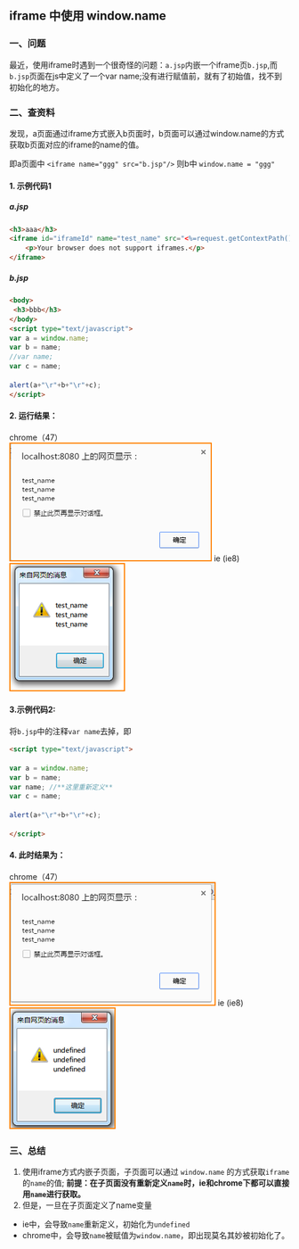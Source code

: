 ## iframe 中使用 window.name

### 一、问题

最近，使用iframe时遇到一个很奇怪的问题：`a.jsp`内嵌一个iframe页`b.jsp`,而`b.jsp`页面在js中定义了一个var name;没有进行赋值前，就有了初始值，找不到初始化的地方。

### 二、查资料
发现，a页面通过iframe方式嵌入b页面时，b页面可以通过window.name的方式获取b页面对应的iframe的name的值。

即a页面中  `<iframe name="ggg" src="b.jsp"/>`
则b中  `window.name = "ggg"`

#### 1. 示例代码1

##### a.jsp    
```html
<h3>aaa</h3>
<iframe id="iframeId" name="test_name" src="<%=request.getContextPath()%>/jsp/001/b.jsp">
    <p>Your browser does not support iframes.</p>
</iframe>
```

##### b.jsp
```html
<body>
 <h3>bbb</h3>
</body>
<script type="text/javascript">
var a = window.name;
var b = name;
//var name;
var c = name;

alert(a+"\r"+b+"\r"+c);
</script>
```

#### 2. 运行结果：
chrome（47）  
![](./201604/window_me.01.png)
ie (ie8)
![](./201604/window_me.02.png)

#### 3.示例代码2:
将`b.jsp`中的注释`var name`去掉，即
```html
<script type="text/javascript">

var a = window.name;
var b = name;
var name; //**这里重新定义**
var c = name;

alert(a+"\r"+b+"\r"+c);

</script>
```

#### 4. 此时结果为：
chrome（47）  
![](./201604/window_me.03.png)
ie (ie8)
![](./201604/window_me.04.png)

### 三、总结
1. 使用iframe方式内嵌子页面，子页面可以通过 `window.name` 的方式获取`iframe`的`name`的值;
   **前提：在子页面没有重新定义`name`时，ie和chrome下都可以直接用`name`进行获取。**
2. 但是，一旦在子页面定义了name变量
  - ie中，会导致`name`重新定义，初始化为`undefined`
  - chrome中，会导致`name`被赋值为`window.name`，即出现莫名其妙被初始化了。
